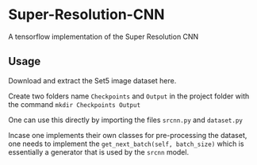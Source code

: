 # Super-Resolution-CNN
A tensorflow implementation of the Super Resolution CNN

## Usage
Download and extract the Set5 image dataset here.

Create two folders name `Checkpoints` and `Output` in the project folder with the command 
`mkdir Checkpoints Output`

One can use this directly by importing the files `srcnn.py` and `dataset.py`

Incase one implements their own classes for pre-processing the dataset, one needs to implement the `get_next_batch(self, batch_size)` which is essentially a generator that is used by the `srcnn` model.


